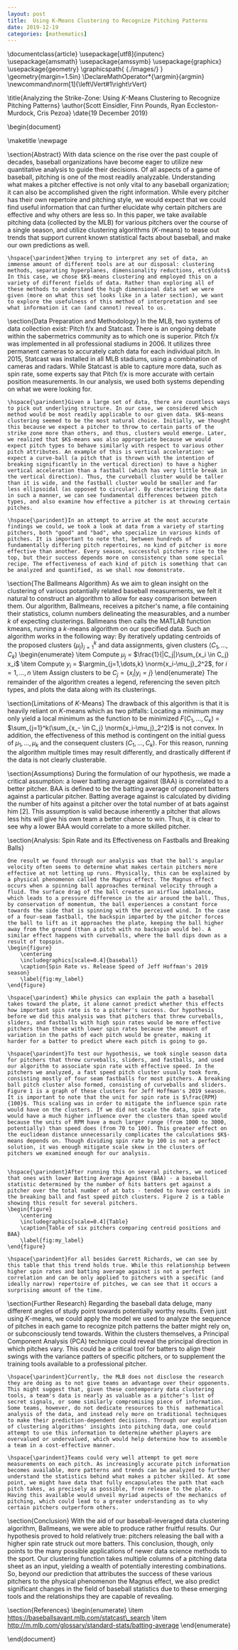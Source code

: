 ```yaml
---
layout: post
title:  Using K-Means Clustering to Recognize Pitching Patterns
date: 2019-12-19
categories: [mathematics]
---
```


\documentclass{article}
\usepackage[utf8]{inputenc}
\usepackage{amsmath}
\usepackage{amssymb}
\usepackage{graphicx}
\usepackage{geometry}
\graphicspath{ {./images/} }
\geometry{margin=1.5in}
\DeclareMathOperator*{\argmin}{argmin}
\newcommand\norm[1]{\left\lVert#1\right\rVert}

\title{Analyzing the Strike-Zone: Using $K$-Means Clustering to Recognize Pitching Patterns}
\author{Scott Einsidler, Finn Pounds, Ryan Eccleston-Murdock, Cris Pezoa}
\date{19 December 2019}

\begin{document}

\maketitle
\newpage

\section{Abstract}
    With data science on the rise over the past couple of decades, baseball organizations have become eager to utilize new quantitative analysis to guide their decisions. Of all aspects of a game of baseball, pitching is one of the most readily analyzable. Understanding what makes a pitcher effective is not only vital to any baseball organization; it can also be accomplished given the right information. While every pitcher has their own repertoire and pitching style, we would expect that we could find useful information that can further elucidate why certain pitchers are effective and why others are less so. In this paper, we take available pitching data (collected by the MLB) for various pitchers over the course of a single season, and utilize clustering algorithms ($K$-means) to tease out trends that support current known statistical facts about baseball, and make our own predictions as well.
    
    \hspace{\parindent}When trying to interpret any set of data, an immense amount of different tools are at our disposal: clustering methods, separating hyperplanes, dimensionality reductions, etc$\dots$ In this case, we chose $K$-means clustering and employed this on a variety of different fields of data. Rather than exploring all of these methods to understand the high dimensional data set we were given (more on what this set looks like in a later section), we want to explore the usefulness of this method of interpretation and see what information it can (and cannot) reveal to us. 

\section{Data Preparation and Methodology}
    In the MLB, two systems of data collection exist: Pitch f/x and Statcast. There is an ongoing debate within the sabermetrics community as to which one is superior. Pitch f/x was implemented in all professional stadiums in 2006. It utilizes three permanent cameras to accurately catch data for each individual pitch. In 2015, Statcast was installed in all MLB stadiums, using a combination of cameras and radars. While Statcast is able to capture more data, such as spin rate, some experts say that Pitch f/x is more accurate with certain position measurements. In our analysis, we used both systems depending on what we were looking for. 
    
    \hspace{\parindent}Given a large set of data, there are countless ways to pick out underlying structure. In our case, we considered which method would be most readily applicable to our given data. $K$-means clustering seemed to be the most natural choice. Initially, we thought this because we expect a pitcher to throw to certain parts of the strike zone more than others, and thus, clusters would emerge. Later, we realized that $K$-means was also appropriate because we would expect pitch types to behave similarly with respect to various other pitch attributes. An example of this is vertical acceleration: we expect a curve-ball (a pitch that is thrown with the intention of breaking significantly in the vertical direction) to have a higher vertical acceleration than a fastball (which has very little break in the vertical direction). Thus, the curveball cluster would be taller than it is wide, and the fastball cluster would be smaller and far less ellipsoidal (as opposed to circular). By characterizing the data in such a manner, we can see fundamental differences between pitch types, and also examine how effective a pitcher is at throwing certain pitches.

    \hspace{\parindent}In an attempt to arrive at the most accurate findings we could, we took a look at data from a variety of starting pitchers, both "good" and "bad", who specialize in various kinds of pitches. It is important to note that, between hundreds of fundamentally differing pitch repertoires, no kind of pitcher is more effective than another. Every season, successful pitchers rise to the top, but their success depends more on consistency than some special recipe. The effectiveness of each kind of pitch is something that can be analyzed and quantified, as we shall now demonstrate.  
    
\section{The Ballmeans Algorithm}
    As we aim to glean insight on the clustering of various potantially related baseball measurements, we felt it natural to construct an algorithm to allow for easy comparison between them. Our algorithm, Ballmeans, receives a pitcher's name, a file containing their statistics, column numbers delineating the measurables, and a number $k$ of expecting clusterings. Ballmeans then calls the MATLAB function kmeans, running a $k$-means algorithm on our specified data. Such an algorithm works in the following way: By iteratively updating centroids of the proposed clusters $\{\mu_j\}_{j=1}^k$ and data assignments, given clusters $(C_1,\dots,C_k)$
    \begin{enumerate}
        \item Compute $\mu_j$ = $\frac{1}{|C_j|}\sum_{x_i \in C_j} x_i$
        \item Compute $y_i$ = $\argmin_{j=1,\dots,k} \norm{x_i-\mu_j}_2^2$, for $i=1,\dots,n$ 
        \item Assign clusters to be $C_j=\{x_i | y_i=j\}$
    \end{enumerate}
    The remainder of the algorithm creates a legend, referencing the seven pitch types, and plots the data along with its clusterings.  
    
\section{Limitations of $K$-Means}
    The drawback of this algorithm is that it is heavily reliant on $K$-means which as two pitfalls: Locating a minimum may only yield a local minimum as the function to be minimized $F(C_1,\dots,C_k)$ = $\sum_{j=1}^k(\sum_{x_- \in C_j} \norm{x_i-\mu_j}_2^2)$ is not convex. In addition, the effectiveness of this method is contingent on the initial guess of $\mu_1,\dots,\mu_k$ and the consequent clusters $(C_1,\dots,C_k)$. For this reason, running the algorithm multiple times may result differently, and  drastically different if the data is not clearly clusterable.
    
\section{Assumptions}
    During the formulation of our hypothesis, we made a critical assumption: a lower batting average against (BAA) is correlated to a better pitcher. BAA is defined to be the batting average of opponent batters against a particular pitcher. Batting average against is calculated by dividing the number of hits against a pitcher over the total number of at bats against him [2]. This assumption is valid because inherently a pitcher that allows less hits will give his own team a better chance to win. Thus, it is clear to see why a lower BAA would correlate to a more skilled pitcher.
    
\section{Analysis: Spin Rate and its Effectiveness on Fastballs and Breaking Balls}
    
    One result we found through our analysis was that the ball's angular velocity often seems to determine what makes certain pitchers more effective at not letting up runs. Physically, this can be explained by a physical phenomenon called the Magnus effect. The Magnus effect occurs when a spinning ball approaches terminal velocity through a fluid. The surface drag of the ball creates an airflow imbalance, which leads to a pressure difference in the air around the ball. Thus, by conservation of momentum, the ball experiences a constant force towards the side that is spinning with the perceived wind. In the case of a four-seam fastball, the backspin imparted by the pitcher forces the ball to lift as it approaches the plate, keeping the ball higher away from the ground (than a pitch with no backspin would be). A similar effect happens with curveballs, where the ball dips down as a result of topspin. 
    \begin{figure}
        \centering
        \includegraphics[scale=0.4]{baseball}
        \caption{Spin Rate vs. Release Speed of Jeff Hoffman's 2019 season}
        \label{fig:my_label}
    \end{figure}
    
    \hspace{\parindent} While physics can explain the path a baseball takes toward the plate, it alone cannot predict whether this effects how important spin rate is to a pitcher's success. Our hypothesis before we did this analysis was that pitchers that threw curveballs, sliders, and fastballs with high spin rates would be more effective pitchers than those with lower spin rates because the amount of variation in the paths of each pitch would be greater, making it harder for a batter to predict where each pitch is going to go. 

    \hspace{\parindent}To test our hypothesis, we took single season data for pitchers that threw curveballs, sliders, and fastballs, and used our algorithm to associate spin rate with effective speed. In the pitchers we analyzed, a fast speed pitch cluster usually took form, consisting mostly of four seam fastballs for most pitchers. A breaking ball pitch cluster also formed, consisting of curveballs and sliders. Figure 1 is a graph of these clusters for Jeff Hoffman's 2019 season. It is important to note that the unit for spin rate is $\frac{RPM}{100}$. This scaling was in order to mitigate the influence spin rate would have on the clusters. If we did not scale the data, spin rate would have a much higher influence over the clusters than speed would because the units of RPM have a much larger range (from 1000 to 3000, potentially) than speed does (from 70 to 100). This greater effect on the euclidean distance unnecessarily complicates the calculations $K$-means depends on. Though dividing spin rate by 100 is not a perfect solution, it was enough mitigate scale skew in the clusters of pitchers we examined enough for our analysis. 
    
    
    \hspace{\parindent}After running this on several pitchers, we noticed that ones with lower Batting Average Against (BAA) - a baseball statistic determined by the number of hits batters get against a pitcher over the total number of at bats - tended to have centroids in the breaking ball and fast speed pitch clusters. Figure 2 is a table showing this result for several pitchers. 
    \begin{figure}
        \centering
        \includegraphics[scale=0.4]{Table}
        \caption{Table of six pitchers comparing centroid positions and BAA}
        \label{fig:my_label}
    \end{figure}
    
    \hspace{\parindent}For all besides Garrett Richards, we can see by this table that this trend holds true. While this relationship between higher spin rates and batting average against is not a perfect correlation and can be only applied to pitchers with a specific (and ideally narrow) repertoire of pitches, we can see that it occurs a surprising amount of the time. 

\section{Further Research}
    Regarding the baseball data deluge, many different angles of study point towards potentially worthy results. Even just using $K$-means, we could apply the model we used to analyze the sequence of pitches in each game to recognize pitch patterns the batter might rely on, or subconsciously tend towards. Within the clusters themselves, a Principal Component Analysis (PCA) technique could reveal the principal direction in which pitches vary. This could be a critical tool for batters to align their swings with the variance patters of specific pitchers, or to supplement the training tools available to a professional pitcher.
    
    \hspace{\parindent}Currently, the MLB does not disclose the research they are doing as to not give teams an advantage over their opponents. This might suggest that, given these contemporary data clustering tools, a team's data is nearly as valuable as a pitcher's list of secret signals, or some similarly compromising piece of information. Some teams, however, do not dedicate resources to this  mathematical analysis of the data, and instead rely more on traditional techniques to make their prediction-dependent decisions. Through our exploration of clustering algorithms' insights into pitching data, one could attempt to use this information to determine whether players are overvalued or undervalued, which would help determine how to assemble a team in a cost-effective manner. 
    
    \hspace{\parindent}Teams could very well attempt to get more measurements on each pitch. As increasingly accurate pitch information becomes available, more patterns and trends can be analyzed to further understand the statistics behind what makes a pitcher skilled. At some point, we might have data that fully encapsulates the path that each pitch takes, as precisely as possible, from release to the plate. Having this available would unveil myriad aspects of the mechanics of pitching, which could lead to a greater understanding as to why certain pitchers outperform others. 
    
\section{Conclusion}
    With the aid of our baseball-leveraged data clustering algorithm, Ballmeans, we were able to produce rather fruitful results. Our hypothesis proved to hold relatively true: pitchers releasing the ball with a higher spin rate struck out more batters. This conclusion, though, only points to the many possible applications of newer data science methods to the sport. Our clustering function takes multiple columns of a pitching data sheet as an input, yielding a wealth of potentially interesting combinations. So, beyond our prediction that attributes the success of these various pitchers to the physical phenomenon the Magnus effect, we also predict significant changes in the field of baseball statistics due to these emerging tools and the relationships they are capable of revealing.

\section{References}
    \begin{enumerate}
        \item https://baseballsavant.mlb.com/statcast\_search
        \item http://m.mlb.com/glossary/standard-stats/batting-average
    \end{enumerate}

\end{document}